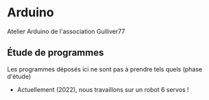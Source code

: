 # Arduino
Atelier Arduino de l'association Gulliver77

## Étude de programmes
Les programmes déposés ici ne sont pas à prendre tels quels (phase d'étude)

* Actuellement (2022), nous travaillons sur un robot 6 servos !
